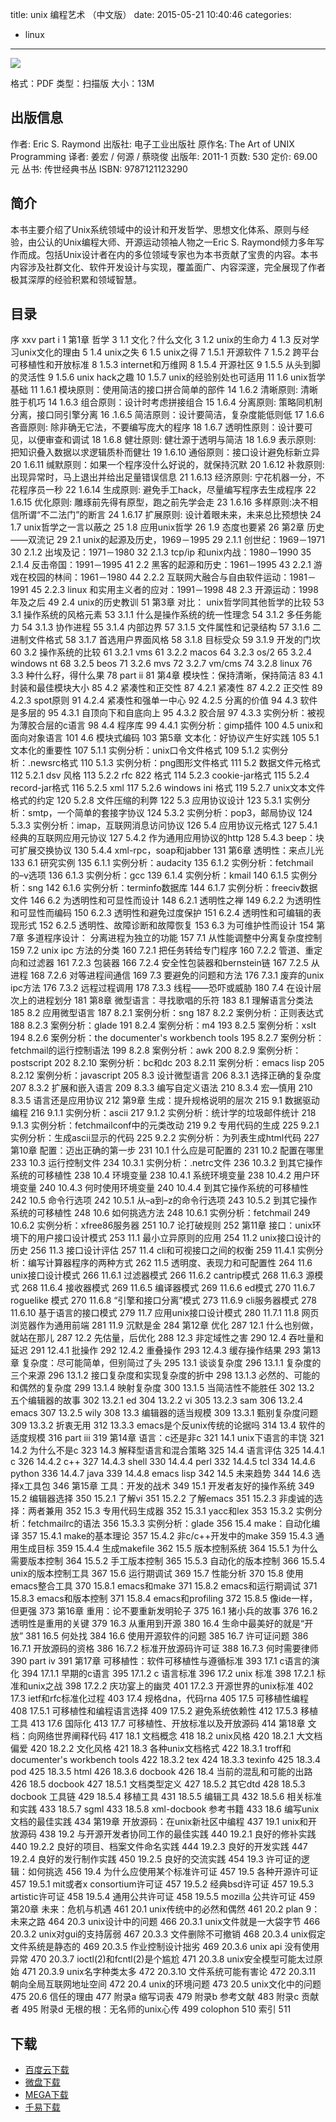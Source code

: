 title: unix 编程艺术 （中文版）
date: 2015-05-21 10:40:46
categories:
  - linux
---

![](http://img3.douban.com/lpic/s6476712.jpg)

格式：PDF
类型：扫描版
大小：13M

<!--more-->

## 出版信息 ##

作者: Eric S. Raymond 
出版社: 电子工业出版社
原作名: The Art of UNIX Programming
译者: 姜宏 / 何源 / 蔡晓俊 
出版年: 2011-1
页数: 530
定价: 69.00元
丛书: 传世经典书丛
ISBN: 9787121123290

## 简介 ##

本书主要介绍了Unix系统领域中的设计和开发哲学、思想文化体系、原则与经验，由公认的Unix编程大师、开源运动领袖人物之一Eric S. Raymond倾力多年写作而成。包括Unix设计者在内的多位领域专家也为本书贡献了宝贵的内容。本书内容涉及社群文化、软件开发设计与实现，覆盖面广、内容深邃，完全展现了作者极其深厚的经验积累和领域智慧。

## 目录 ##

序 xxv
part i 1
第1章 哲学 3
1.1 文化？什么文化 3
1.2 unix的生命力 4
1.3 反对学习unix文化的理由 5
1.4 unix之失 6
1.5 unix之得 7
1.5.1 开源软件 7
1.5.2 跨平台可移植性和开放标准 8
1.5.3 internet和万维网 8
1.5.4 开源社区 9
1.5.5 从头到脚的灵活性 9
1.5.6 unix hack之趣 10
1.5.7 unix的经验别处也可适用 11
1.6 unix哲学基础 11
1.6.1 模块原则：使用简洁的接口拼合简单的部件 14
1.6.2 清晰原则: 清晰胜于机巧 14
1.6.3 组合原则：设计时考虑拼接组合 15
1.6.4 分离原则: 策略同机制分离，接口同引擎分离 16
.1.6.5 简洁原则：设计要简洁，复杂度能低则低 17
1.6.6 吝啬原则: 除非确无它法，不要编写庞大的程序 18
1.6.7 透明性原则：设计要可见，以便审查和调试 18
1.6.8 健壮原则: 健壮源于透明与简洁 18
1.6.9 表示原则: 把知识叠入数据以求逻辑质朴而健壮 19
1.6.10 通俗原则：接口设计避免标新立异 20
1.6.11 缄默原则：如果一个程序没什么好说的，就保持沉默 20
1.6.12 补救原则: 出现异常时，马上退出并给出足量错误信息 21
1.6.13 经济原则: 宁花机器一分，不花程序员一秒 22
1.6.14 生成原则: 避免手工hack，尽量编写程序去生成程序 22
1.6.15 优化原则: 雕琢前先得有原型，跑之前先学会走 23
1.6.16 多样原则:决不相信所谓“不二法门”的断言 24
1.6.17 扩展原则: 设计着眼未来，未来总比预想快 24
1.7 unix哲学之一言以蔽之 25
1.8 应用unix哲学 26
1.9 态度也要紧 26
第2章 历史——双流记 29
2.1 unix的起源及历史，1969－1995 29
2.1.1 创世纪：1969－1971 30
2.1.2 出埃及记：1971－1980 32
2.1.3 tcp/ip 和unix内战：1980－1990 35
2.1.4 反击帝国：1991－1995 41
2.2 黑客的起源和历史：1961－1995 43
2.2.1 游戏在校园的林间：1961－1980 44
2.2.2 互联网大融合与自由软件运动：1981－1991 45
2.2.3 linux 和实用主义者的应对：1991－1998 48
2.3 开源运动：1998年及之后 49
2.4 unix的历史教训 51
第3章 对比： unix哲学同其他哲学的比较 53
3.1 操作系统的风格元素 53
3.1.1 什么是操作系统的统一性理念 54
3.1.2 多任务能力 54
3.1.3 协作进程 55
3.1.4 内部边界 57
3.1.5 文件属性和记录结构 57
3.1.6 二进制文件格式 58
3.1.7 首选用户界面风格 58
3.1.8 目标受众 59
3.1.9 开发的门坎 60
3.2 操作系统的比较 61
3.2.1 vms 61
3.2.2 macos 64
3.2.3 os/2 65
3.2.4 windows nt 68
3.2.5 beos 71
3.2.6 mvs 72
3.2.7 vm/cms 74
3.2.8 linux 76
3.3 种什么籽，得什么果 78
part ii 81
第4章 模块性：保持清晰，保持简洁 83
4.1 封装和最佳模块大小 85
4.2 紧凑性和正交性 87
4.2.1 紧凑性 87
4.2.2 正交性 89
4.2.3 spot原则 91
4.2.4 紧凑性和强单一中心 92
4.2.5 分离的价值 94
4.3 软件是多层的 95
4.3.1 自顶向下和自底向上 95
4.3.2 胶合层 97
4.3.3 实例分析：被视为薄胶合层的c语言 98
4.4 程序库 99
4.4.1 实例分析：gimp插件 100
4.5 unix和面向对象语言 101
4.6 模块式编码 103
第5章 文本化：好协议产生好实践 105
5.1 文本化的重要性 107
5.1.1 实例分析：unix口令文件格式 109
5.1.2 实例分析：.newsrc格式 110
5.1.3 实例分析：png图形文件格式 111
5.2 数据文件元格式 112
5.2.1 dsv 风格 113
5.2.2 rfc 822 格式 114
5.2.3 cookie-jar格式 115
5.2.4 record-jar格式 116
5.2.5 xml 117
5.2.6 windows ini 格式 119
5.2.7 unix文本文件格式的约定 120
5.2.8 文件压缩的利弊 122
5.3 应用协议设计 123
5.3.1 实例分析：smtp，一个简单的套接字协议 124
5.3.2 实例分析：pop3，邮局协议 124
5.3.3 实例分析：imap，互联网消息访问协议 126
5.4 应用协议元格式 127
5.4.1 经典的互联网应用元协议 127
5.4.2 作为通用应用协议的http 128
5.4.3 beep：块可扩展交换协议 130
5.4.4 xml-rpc，soap和jabber 131
第6章 透明性：来点儿光 133
6.1 研究实例 135
6.1.1 实例分析：audacity 135
6.1.2 实例分析：fetchmail的–v选项 136
6.1.3 实例分析：gcc 139
6.1.4 实例分析：kmail 140
6.1.5 实例分析：sng 142
6.1.6 实例分析：terminfo数据库 144
6.1.7 实例分析：freeciv数据文件 146
6.2 为透明性和可显性而设计 148
6.2.1 透明性之禅 149
6.2.2 为透明性和可显性而编码 150
6.2.3 透明性和避免过度保护 151
6.2.4 透明性和可编辑的表现形式 152
6.2.5 透明性、故障诊断和故障恢复 153
6.3 为可维护性而设计 154
第7章 多道程序设计： 分离进程为独立的功能 157
7.1 从性能调整中分离复杂度控制 159
7.2 unix ipc 方法的分类 160
7.2.1 把任务转给专门程序 160
7.2.2 管道、重定向和过滤器 161
7.2.3 包装器 166
7.2.4 安全性包装器和bernstein链 167
7.2.5 从进程 168
7.2.6 对等进程间通信 169
7.3 要避免的问题和方法 176
7.3.1 废弃的unix ipc方法 176
7.3.2 远程过程调用 178
7.3.3 线程——恐吓或威胁 180
7.4 在设计层次上的进程划分 181
第8章 微型语言：寻找歌唱的乐符 183
8.1 理解语言分类法 185
8.2 应用微型语言 187
8.2.1 案例分析：sng 187
8.2.2 案例分析：正则表达式 188
8.2.3 案例分析：glade 191
8.2.4 案例分析：m4 193
8.2.5 案例分析：xslt 194
8.2.6 案例分析：the documenter's workbench tools 195
8.2.7 案例分析：fetchmail的运行控制语法 199
8.2.8 案例分析：awk 200
8.2.9 案例分析：postscript 202
8.2.10 案例分析：bc和dc 203
8.2.11 案例分析：emacs lisp 205
8.2.12 案例分析：javascript 205
8.3 设计微型语言 206
8.3.1 选择正确的复杂度 207
8.3.2 扩展和嵌入语言 209
8.3.3 编写自定义语法 210
8.3.4 宏—慎用 210
8.3.5 语言还是应用协议 212
第9章 生成：提升规格说明的层次 215
9.1 数据驱动编程 216
9.1.1 实例分析：ascii 217
9.1.2 实例分析：统计学的垃圾邮件统计 218
9.1.3 实例分析：fetchmailconf中的元类改动 219
9.2 专用代码的生成 225
9.2.1 实例分析：生成ascii显示的代码 225
9.2.2 实例分析：为列表生成html代码 227
第10章 配置：迈出正确的第一步 231
10.1 什么应是可配置的 231
10.2 配置在哪里 233
10.3 运行控制文件 234
10.3.1 实例分析：.netrc文件 236
10.3.2 到其它操作系统的可移植性 238
10.4 环境变量 238
10.4.1 系统环境变量 238
10.4.2 用户环境变量 240
10.4.3 何时使用环境变量 240
10.4.4 到其它操作系统的可移植性 242
10.5 命令行选项 242
10.5.1 从–a到–z的命令行选项 243
10.5.2 到其它操作系统的可移植性 248
10.6 如何挑选方法 248
10.6.1 实例分析：fetchmail 249
10.6.2 实例分析：xfree86服务器 251
10.7 论打破规则 252
第11章 接口：unix环境下的用户接口设计模式 253
11.1 最小立异原则的应用 254
11.2 unix接口设计的历史 256
11.3 接口设计评估 257
11.4 cli和可视接口之间的权衡 259
11.4.1 实例分析：编写计算器程序的两种方式 262
11.5 透明度、表现力和可配置性 264
11.6 unix接口设计模式 266
11.6.1 过滤器模式 266
11.6.2 cantrip模式 268
11.6.3 源模式 268
11.6.4 接收器模式 269
11.6.5 编译器模式 269
11.6.6 ed模式 270
11.6.7 roguelike 模式 270
11.6.8 “引擎和接口分离”模式 273
11.6.9 cli服务器模式 278
11.6.10 基于语言的接口模式 279
11.7 应用unix接口设计模式 280
11.7.1
11.8 网页浏览器作为通用前端 281
11.9 沉默是金 284
第12章 优化 287
12.1 什么也别做，就站在那儿 287
12.2 先估量，后优化 288
12.3 非定域性之害 290
12.4 吞吐量和延迟 291
12.4.1 批操作 292
12.4.2 重叠操作 293
12.4.3 缓存操作结果 293
第13章 复杂度：尽可能简单，但别简过了头 295
13.1 谈谈复杂度 296
13.1.1 复杂度的三个来源 296
13.1.2 接口复杂度和实现复杂度的折中 298
13.1.3 必然的、可能的和偶然的复杂度 299
13.1.4 映射复杂度 300
13.1.5 当简洁性不能胜任 302
13.2 五个编辑器的故事 302
13.2.1 ed 304
13.2.2 vi 305
13.2.3 sam 306
13.2.4 emacs 307
13.2.5 wily 308
13.3 编辑器的适当规模 309
13.3.1 甄别复杂度问题 309
13.3.2 折衷无用 312
13.3.3 emacs是个反unix传统的论据吗 314
13.4 软件的适度规模 316
part iii 319
第14章 语言：c还是非c 321
14.1 unix下语言的丰饶 321
14.2 为什么不是c 323
14.3 解释型语言和混合策略 325
14.4 语言评估 325
14.4.1 c 326
14.4.2 c++ 327
14.4.3 shell 330
14.4.4 perl 332
14.4.5 tcl 334
14.4.6 python 336
14.4.7 java 339
14.4.8 emacs lisp 342
14.5 未来趋势 344
14.6 选择x工具包 346
第15章 工具：开发的战术 349
15.1 开发者友好的操作系统 349
15.2 编辑器选择 350
15.2.1 了解vi 351
15.2.2 了解emacs 351
15.2.3 非虔诚的选择：两者兼用 352
15.3 专用代码生成器 352
15.3.1 yacc和lex 353
15.3.2 实例分析：fetchmailrc的语法 356
15.3.3 实例分析：glade 356
15.4 make：自动化编译 357
15.4.1 make的基本理论 357
15.4.2 非c/c++开发中的make 359
15.4.3 通用生成目标 359
15.4.4 生成makefile 362
15.5 版本控制系统 364
15.5.1 为什么需要版本控制 364
15.5.2 手工版本控制 365
15.5.3 自动化的版本控制 366
15.5.4 unix的版本控制工具 367
15.6 运行期调试 369
15.7 性能分析 370
15.8 使用emacs整合工具 370
15.8.1 emacs和make 371
15.8.2 emacs和运行期调试 371
15.8.3 emacs和版本控制 371
15.8.4 emacs和profiling 372
15.8.5 像ide一样，但更强 373
第16章 重用：论不要重新发明轮子 375
16.1 猪小兵的故事 376
16.2 透明性是重用的关键 379
16.3 从重用到开源 380
16.4 生命中最美好的就是“开放” 381
16.5 何处找 384
16.6 使用开源软件的问题 385
16.7 许可证问题 386
16.7.1 开放源码的资格 386
16.7.2 标准开放源码许可证 388
16.7.3 何时需要律师 390
part iv 391
第17章 可移植性：软件可移植性与遵循标准 393
17.1 c语言的演化 394
17.1.1 早期的c语言 395
17.1.2 c 语言标准 396
17.2 unix 标准 398
17.2.1 标准和unix之战 398
17.2.2 庆功宴上的幽灵 401
17.2.3 开源世界的unix标准 402
17.3 ietf和rfc标准化过程 403
17.4 规格dna，代码rna 405
17.5 可移植性编程 408
17.5.1 可移植性和编程语言选择 409
17.5.2 避免系统依赖性 412
17.5.3 移植工具 413
17.6 国际化 413
17.7 可移植性、开放标准以及开放源码 414
第18章 文档：向网络世界阐释代码 417
18.1 文档概念 418
18.2 unix风格 420
18.2.1 大文档偏爱 420
18.2.2 文化风格 421
18.3 各种unix文档格式 422
18.3.1 troff和documenter's workbench tools 422
18.3.2 tex 424
18.3.3 texinfo 425
18.3.4 pod 425
18.3.5 html 426
18.3.6 docbook 426
18.4 当前的混乱和可能的出路 426
18.5 docbook 427
18.5.1 文档类型定义 427
18.5.2 其它dtd 428
18.5.3 docbook 工具链 429
18.5.4 移植工具 431
18.5.5 编辑工具 432
18.5.6 相关标准和实践 433
18.5.7 sgml 433
18.5.8 xml-docbook 参考书籍 433
18.6 编写unix文档的最佳实践 434
第19章 开放源码：在unix新社区中编程 437
19.1 unix和开放源码 438
19.2 与开源开发者协同工作的最佳实践 440
19.2.1 良好的修补实践 440
19.2.2 良好的项目、档案文件命名实践 444
19.2.3 良好的开发实践 447
19.2.4 良好的发行制作实践 450
19.2.5 良好的交流实践 454
19.3 许可证的逻辑：如何挑选 456
19.4 为什么应使用某个标准许可证 457
19.5 各种开源许可证 457
19.5.1 mit或者x consortium许可证 457
19.5.2 经典bsd许可证 457
19.5.3 artistic许可证 458
19.5.4 通用公共许可证 458
19.5.5 mozilla 公共许可证 459
第20章 未来：危机与机遇 461
20.1 unix传统中的必然和偶然 461
20.2 plan 9：未来之路 464
20.3 unix设计中的问题 466
20.3.1 unix文件就是一大袋字节 466
20.3.2 unix对gui的支持孱弱 467
20.3.3 文件删除不可撤销 468
20.3.4 unix假定文件系统是静态的 469
20.3.5 作业控制设计拙劣 469
20.3.6 unix api 没有使用异常 470
20.3.7 ioctl(2)和fcntl(2)是个尴尬 471
20.3.8 unix安全模型可能太过原始 471
20.3.9 unix名字种类太多 472
20.3.10 文件系统可能有害论 472
20.3.11 朝向全局互联网地址空间 472
20.4 unix的环境问题 473
20.5 unix文化中的问题 475
20.6 信任的理由 477
附录a 缩写词表 479
附录b 参考文献 483
附录c 贡献者 495
附录d 无根的根：无名师的unix心传 499
colophon 510
索引 511

## 下载 ##

+ [百度云下载](http://pan.baidu.com/s/1o6859MU)
+ [微盘下载](http://vdisk.weibo.com/s/aADaW4YREXKE0)
+ [MEGA下载](https://mega.co.nz/#!mJ1i3TKL!dQ4DqUdkPZoZXnEQB7kJIZG4_NwgedHYcgCQs5A2I28)
+ [千易下载](http://1000eb.com/1ggc9)
